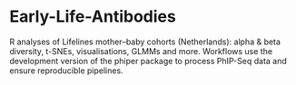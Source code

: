 # Early-Life-Antibodies
R analyses of Lifelines mother–baby cohorts (Netherlands): alpha &amp; beta diversity, t-SNEs, visualisations, GLMMs and more. Workflows use the development version of the phiper package to process PhIP-Seq data and ensure reproducible pipelines.
